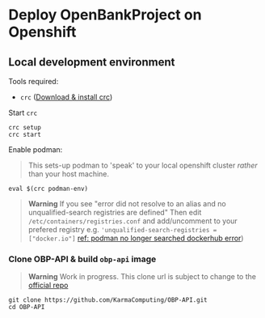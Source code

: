 # Deploy OpenBankProject on Openshift


## Local development environment

Tools required:

- `crc` ([Download & install crc](https://github.com/code-ready/crc/releases))


Start `crc`

```
crc setup
crc start
```

Enable podman:

> This sets-up podman to 'speak' to your local openshift cluster *rather* than your host machine.

```
eval $(crc podman-env)
```


> **Warning**
> If you see "error did not resolve to an alias and no unqualified-search registries are defined"
> Then edit `/etc/containers/registries.conf` and add/uncomment to your prefered registry e.g. `'unqualified-search-registries = ["docker.io"]` [ref: podman no longer searched dockerhub error](https://unix.stackexchange.com/questions/701784/podman-no-longer-searches-dockerhub-error-short-name-did-not-resolve-to-an))


### Clone OBP-API & build `obp-api` image


> **Warning**
> Work in progress. This clone url is subject to change to the [official repo](https://github.com/OpenBankProject/OBP-API.git)

```
git clone https://github.com/KarmaComputing/OBP-API.git
cd OBP-API
```